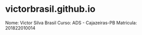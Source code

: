 # victorbrasil.github.io

Nome: Victor Silva Brasil
Curso: ADS - Cajazeiras-PB
Matricula: 201822010014
